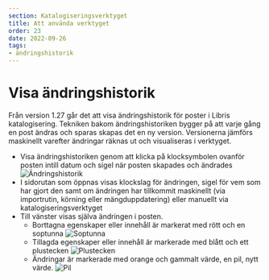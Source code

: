 ```yaml
---
section: Katalogiseringsverktyget
title: Att använda verktyget
order: 23
date: 2022-09-26
tags:
- ändringshistorik
---
```


# Visa ändringshistorik
Från version 1.27 går det att visa ändringshistorik för poster i Libris katalogisering. Tekniken bakom ändringshistoriken bygger på att varje gång en 
post ändras och sparas skapas det en ny version. Versionerna jämförs maskinellt varefter ändringar räknas ut och visualiseras i verktyget.

* Visa ändringshistoriken genom att klicka på klocksymbolen ovanför posten intill datum och sigel när posten skapades och ändrades ![Ändringshistorik](andringshistorik.png)
* I sidorutan som öppnas visas klockslag för ändringen, sigel för vem som har gjort den samt om ändringen har tillkommit maskinellt 
(via importrutin, körning eller mängduppdatering) eller manuellt via katalogiseringsverktyget
* Till vänster visas själva ändringen i posten. 
     * Borttagna egenskaper eller innehåll är markerat med rött och en soptunna ![Soptunna](soptunna.png)  
     * Tillagda egenskaper eller innehåll är markerade med blått och ett plustecken ![Plustecken](plustecken.png)  
     * Ändringar är markerade med orange och gammalt värde, en pil, nytt värde. ![Pil](pil.png)  








